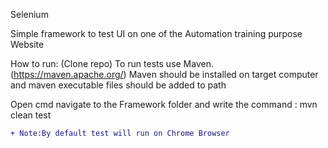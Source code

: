 Selenium
 
Simple framework to test UI on one of the Automation training purpose Website
 
How to run:
(Clone repo)
To run tests use Maven. (https://maven.apache.org/) Maven should be installed on target computer and maven executable files should be added to path
 
Open cmd navigate to the Framework folder and write the command :
mvn clean test
 ```diff
+ Note:By default test will run on Chrome Browser
